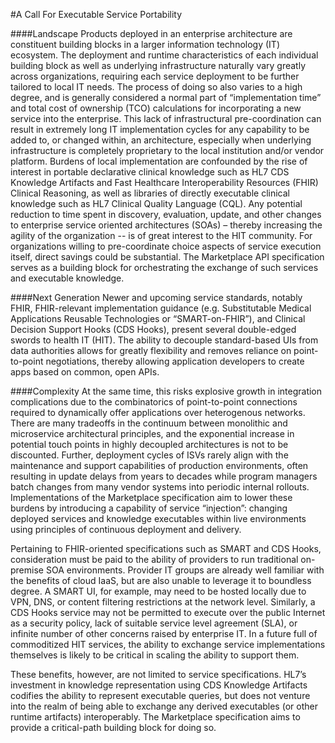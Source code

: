 #A Call For Executable Service Portability

####Landscape
Products deployed in an enterprise architecture are constituent building blocks in a larger information technology (IT) ecosystem. The deployment and runtime characteristics of each individual building block as well as underlying infrastructure naturally vary greatly across organizations, requiring each service deployment to be further tailored to local IT needs. The process of doing so also varies to a high degree, and is generally considered a normal part of “implementation time” and total cost of ownership (TCO) calculations for incorporating a new service into the enterprise. This lack of infrastructural pre-coordination can result in extremely long IT implementation cycles for any capability to be added to, or changed within, an architecture, especially when underlying infrastructure is completely proprietary to the local institution and/or vendor platform. Burdens of local implementation are confounded by the rise of interest in portable declarative clinical knowledge such as HL7 CDS Knowledge Artifacts and Fast Healthcare Interoperability Resources (FHIR) Clinical Reasoning, as well as libraries of directly executable clinical knowledge such as HL7 Clinical Quality Language (CQL). Any potential reduction to time spent in discovery, evaluation, update, and other changes to enterprise service oriented architectures (SOAs) – thereby increasing the agility of the organization -- is of great interest to the HIT community. For organizations willing to pre-coordinate choice aspects of service execution itself, direct savings could be substantial. The Marketplace API specification serves as a building block for orchestrating the exchange of such services and executable knowledge.

####Next Generation
Newer and upcoming service standards, notably FHIR, FHIR-relevant implementation guidance (e.g. Substitutable Medical Applications Reusable Technologies or “SMART-on-FHIR”), and Clinical Decision Support Hooks (CDS Hooks), present several double-edged swords to health IT (HIT). The ability to decouple standard-based UIs from data authorities allows for greatly flexibility and removes reliance on point-to-point negotiations, thereby allowing application developers to create apps based on common, open APIs.

####Complexity
At the same time, this risks explosive growth in integration complications due to the combinatorics of point-to-point connections required to dynamically offer applications over heterogenous networks. There are many tradeoffs in the continuum between monolithic and microservice architectural principles, and the exponential increase in potential touch points in highly decoupled architectures is not to be discounted. Further, deployment cycles of ISVs rarely align with the maintenance and support capabilities of production environments, often resulting in update delays from years to decades while program managers batch changes from many vendor systems into periodic internal rollouts. Implementations of the Marketplace specification aim to lower these burdens by introducing a capability of service “injection”: changing deployed services and knowledge executables within live environments using principles of continuous deployment and delivery.

Pertaining to FHIR-oriented specifications such as SMART and CDS Hooks, consideration must be paid to the ability of providers to run traditional on-premise SOA environments. Provider IT groups are already well familiar with the benefits of cloud IaaS, but are also unable to leverage it to boundless degree. A SMART UI, for example, may need to be hosted locally due to VPN, DNS, or content filtering restrictions at the network level. Similarly, a CDS Hooks service may not be permitted to execute over the public Internet as a security policy, lack of suitable service level agreement (SLA), or infinite number of other concerns raised by enterprise IT. In a future full of commoditized HIT services, the ability to exchange service implementations themselves is likely to be critical in scaling the ability to support them.

These benefits, however, are not limited to service specifications. HL7’s investment in knowledge representation using CDS Knowledge Artifacts codifies the ability to represent executable queries, but does not venture into the realm of being able to exchange any derived executables (or other runtime artifacts) interoperably. The Marketplace specification aims to provide a critical-path building block for doing so.